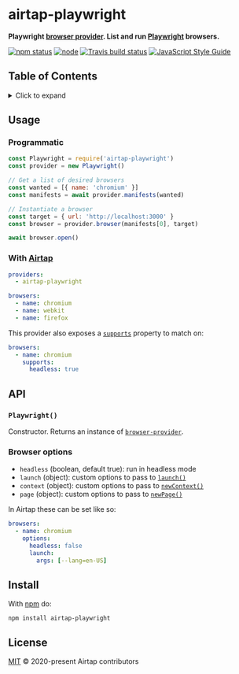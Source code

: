 # airtap-playwright

**Playwright [browser provider](https://github.com/airtap/browser-provider). List and run [Playwright](https://playwright.dev/) browsers.**

[![npm status](http://img.shields.io/npm/v/airtap-playwright.svg)](https://www.npmjs.org/package/airtap-playwright)
[![node](https://img.shields.io/node/v/airtap-playwright.svg)](https://www.npmjs.org/package/airtap-playwright)
[![Travis build status](https://img.shields.io/travis/com/airtap/playwright.svg?label=travis)](http://travis-ci.com/airtap/playwright)
[![JavaScript Style Guide](https://img.shields.io/badge/code_style-standard-brightgreen.svg)](https://standardjs.com)

## Table of Contents

<details><summary>Click to expand</summary>

- [Usage](#usage)
  - [Programmatic](#programmatic)
  - [With Airtap](#with-airtap)
- [API](#api)
  - [`Playwright()`](#playwright)
  - [Browser options](#browser-options)
- [Install](#install)
- [License](#license)

</details>

## Usage

### Programmatic

```js
const Playwright = require('airtap-playwright')
const provider = new Playwright()

// Get a list of desired browsers
const wanted = [{ name: 'chromium' }]
const manifests = await provider.manifests(wanted)

// Instantiate a browser
const target = { url: 'http://localhost:3000' }
const browser = provider.browser(manifests[0], target)

await browser.open()
```

### With [Airtap](https://github.com/airtap/airtap)

```yaml
providers:
  - airtap-playwright

browsers:
  - name: chromium
  - name: webkit
  - name: firefox
```

This provider also exposes a [`supports`](https://github.com/airtap/browser-manifest#supports) property to match on:

```yaml
browsers:
  - name: chromium
    supports:
      headless: true
```

## API

### `Playwright()`

Constructor. Returns an instance of [`browser-provider`](https://github.com/airtap/browser-provider).

### Browser options

- `headless` (boolean, default true): run in headless mode
- `launch` (object): custom options to pass to [`launch()`](https://playwright.dev/#version=v1.3.0&path=docs%2Fapi.md&q=browsertypelaunchoptions)
- `context` (object): custom options to pass to [`newContext()`](https://playwright.dev/#version=v1.3.0&path=docs%2Fapi.md&q=browsernewcontextoptions)
- `page` (object): custom options to pass to [`newPage()`](https://playwright.dev/#version=v1.3.0&path=docs%2Fapi.md&q=browsercontextnewpage)

In Airtap these can be set like so:

```yaml
browsers:
  - name: chromium
    options:
      headless: false
      launch:
        args: [--lang=en-US]
```

## Install

With [npm](https://npmjs.org) do:

```
npm install airtap-playwright
```

## License

[MIT](LICENSE) © 2020-present Airtap contributors
